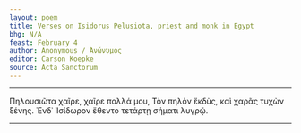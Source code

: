 ```yaml
---
layout: poem
title: Verses on Isidorus Pelusiota, priest and monk in Egypt
bhg: N/A
feast: February 4
author: Anonymous / Ἀνώνυμος
editor: Carson Koepke
source: Acta Sanctorum
---
```


---

Πηλουσιῶτα χαῖρε, χαῖρε πολλά μου,
Τὸν πηλὸν ἔκδὺς, καὶ χαρᾶς τυχὼν ξένης.
Ἐνδ᾽ Ἰσίδωρον ἔθεντο τετάρτῃ σήματι λυγρῷ.

---
